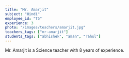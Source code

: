 ```yaml
---
title: "Mr. Amarjit"
subject: "Hindi"
employee_id: "T5"
experience: 3
photo: "/images/teachers/amarjit.jpg"
teachers_tags: ["mr-amarjit"]
students_tags: ["abhishek", "aman", "rahul"]
---
```

Mr. Amarjit is a Science teacher with 8 years of experience.

